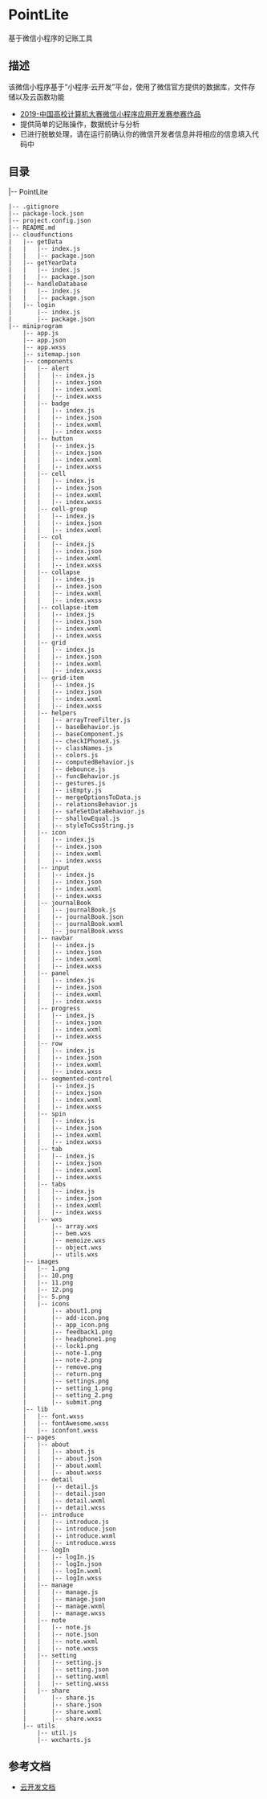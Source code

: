# PointLite

基于微信小程序的记账工具

## 描述

该微信小程序基于“小程序·云开发”平台，使用了微信官方提供的数据库，文件存储以及云函数功能
- [2019-中国高校计算机大赛微信小程序应用开发赛参赛作品](https://developers.weixin.qq.com/community/competition)
- 提供简单的记账操作，数据统计与分析
- 已进行脱敏处理，请在运行前确认你的微信开发者信息并将相应的信息填入代码中

## 目录

|-- PointLite

    |-- .gitignore
    |-- package-lock.json
    |-- project.config.json
    |-- README.md
    |-- cloudfunctions
    |   |-- getData
    |   |   |-- index.js
    |   |   |-- package.json
    |   |-- getYearData
    |   |   |-- index.js
    |   |   |-- package.json
    |   |-- handleDatabase
    |   |   |-- index.js
    |   |   |-- package.json
    |   |-- login
    |       |-- index.js
    |       |-- package.json
    |-- miniprogram
        |-- app.js
        |-- app.json
        |-- app.wxss
        |-- sitemap.json
        |-- components
        |   |-- alert
        |   |   |-- index.js
        |   |   |-- index.json
        |   |   |-- index.wxml
        |   |   |-- index.wxss
        |   |-- badge
        |   |   |-- index.js
        |   |   |-- index.json
        |   |   |-- index.wxml
        |   |   |-- index.wxss
        |   |-- button
        |   |   |-- index.js
        |   |   |-- index.json
        |   |   |-- index.wxml
        |   |   |-- index.wxss
        |   |-- cell
        |   |   |-- index.js
        |   |   |-- index.json
        |   |   |-- index.wxml
        |   |   |-- index.wxss
        |   |-- cell-group
        |   |   |-- index.js
        |   |   |-- index.json
        |   |   |-- index.wxml
        |   |-- col
        |   |   |-- index.js
        |   |   |-- index.json
        |   |   |-- index.wxml
        |   |   |-- index.wxss
        |   |-- collapse
        |   |   |-- index.js
        |   |   |-- index.json
        |   |   |-- index.wxml
        |   |   |-- index.wxss
        |   |-- collapse-item
        |   |   |-- index.js
        |   |   |-- index.json
        |   |   |-- index.wxml
        |   |   |-- index.wxss
        |   |-- grid
        |   |   |-- index.js
        |   |   |-- index.json
        |   |   |-- index.wxml
        |   |   |-- index.wxss
        |   |-- grid-item
        |   |   |-- index.js
        |   |   |-- index.json
        |   |   |-- index.wxml
        |   |   |-- index.wxss
        |   |-- helpers
        |   |   |-- arrayTreeFilter.js
        |   |   |-- baseBehavior.js
        |   |   |-- baseComponent.js
        |   |   |-- checkIPhoneX.js
        |   |   |-- classNames.js
        |   |   |-- colors.js
        |   |   |-- computedBehavior.js
        |   |   |-- debounce.js
        |   |   |-- funcBehavior.js
        |   |   |-- gestures.js
        |   |   |-- isEmpty.js
        |   |   |-- mergeOptionsToData.js
        |   |   |-- relationsBehavior.js
        |   |   |-- safeSetDataBehavior.js
        |   |   |-- shallowEqual.js
        |   |   |-- styleToCssString.js
        |   |-- icon
        |   |   |-- index.js
        |   |   |-- index.json
        |   |   |-- index.wxml
        |   |   |-- index.wxss
        |   |-- input
        |   |   |-- index.js
        |   |   |-- index.json
        |   |   |-- index.wxml
        |   |   |-- index.wxss
        |   |-- journalBook
        |   |   |-- journalBook.js
        |   |   |-- journalBook.json
        |   |   |-- journalBook.wxml
        |   |   |-- journalBook.wxss
        |   |-- navbar
        |   |   |-- index.js
        |   |   |-- index.json
        |   |   |-- index.wxml
        |   |   |-- index.wxss
        |   |-- panel
        |   |   |-- index.js
        |   |   |-- index.json
        |   |   |-- index.wxml
        |   |   |-- index.wxss
        |   |-- progress
        |   |   |-- index.js
        |   |   |-- index.json
        |   |   |-- index.wxml
        |   |   |-- index.wxss
        |   |-- row
        |   |   |-- index.js
        |   |   |-- index.json
        |   |   |-- index.wxml
        |   |   |-- index.wxss
        |   |-- segmented-control
        |   |   |-- index.js
        |   |   |-- index.json
        |   |   |-- index.wxml
        |   |   |-- index.wxss
        |   |-- spin
        |   |   |-- index.js
        |   |   |-- index.json
        |   |   |-- index.wxml
        |   |   |-- index.wxss
        |   |-- tab
        |   |   |-- index.js
        |   |   |-- index.json
        |   |   |-- index.wxml
        |   |   |-- index.wxss
        |   |-- tabs
        |   |   |-- index.js
        |   |   |-- index.json
        |   |   |-- index.wxml
        |   |   |-- index.wxss
        |   |-- wxs
        |       |-- array.wxs
        |       |-- bem.wxs
        |       |-- memoize.wxs
        |       |-- object.wxs
        |       |-- utils.wxs
        |-- images
        |   |-- 1.png
        |   |-- 10.png
        |   |-- 11.png
        |   |-- 12.png
        |   |-- 5.png
        |   |-- icons
        |       |-- about1.png
        |       |-- add-icon.png
        |       |-- app_icon.png
        |       |-- feedback1.png
        |       |-- headphone1.png
        |       |-- lock1.png
        |       |-- note-1.png
        |       |-- note-2.png
        |       |-- remove.png
        |       |-- return.png
        |       |-- settings.png
        |       |-- setting_1.png
        |       |-- setting_2.png
        |       |-- submit.png
        |-- lib
        |   |-- font.wxss
        |   |-- fontAwesome.wxss
        |   |-- iconfont.wxss
        |-- pages
        |   |-- about
        |   |   |-- about.js
        |   |   |-- about.json
        |   |   |-- about.wxml
        |   |   |-- about.wxss
        |   |-- detail
        |   |   |-- detail.js
        |   |   |-- detail.json
        |   |   |-- detail.wxml
        |   |   |-- detail.wxss
        |   |-- introduce
        |   |   |-- introduce.js
        |   |   |-- introduce.json
        |   |   |-- introduce.wxml
        |   |   |-- introduce.wxss
        |   |-- logIn
        |   |   |-- logIn.js
        |   |   |-- logIn.json
        |   |   |-- logIn.wxml
        |   |   |-- logIn.wxss
        |   |-- manage
        |   |   |-- manage.js
        |   |   |-- manage.json
        |   |   |-- manage.wxml
        |   |   |-- manage.wxss
        |   |-- note
        |   |   |-- note.js
        |   |   |-- note.json
        |   |   |-- note.wxml
        |   |   |-- note.wxss
        |   |-- setting
        |   |   |-- setting.js
        |   |   |-- setting.json
        |   |   |-- setting.wxml
        |   |   |-- setting.wxss
        |   |-- share
        |       |-- share.js
        |       |-- share.json
        |       |-- share.wxml
        |       |-- share.wxss
        |-- utils
            |-- util.js
            |-- wxcharts.js


## 参考文档

- [云开发文档](https://developers.weixin.qq.com/miniprogram/dev/wxcloud/basis/getting-started.html)

